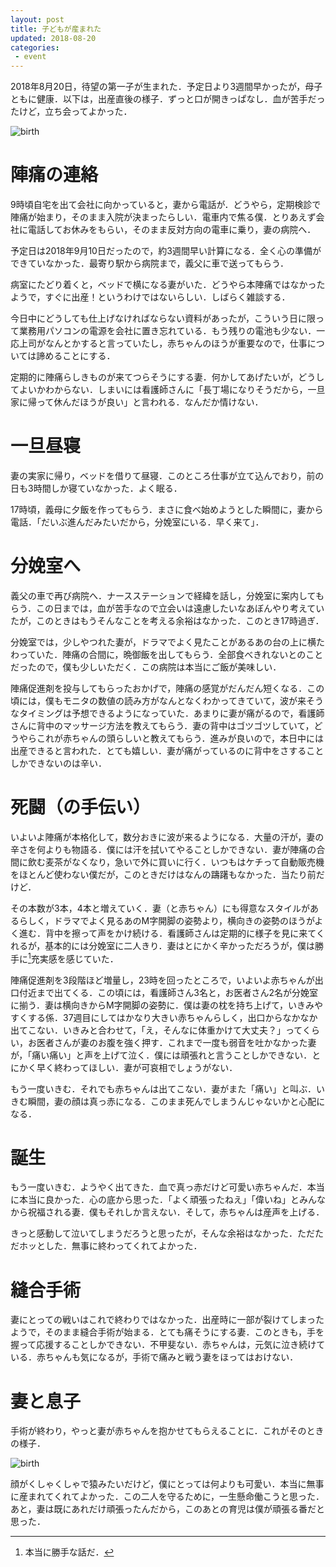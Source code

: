 ```yaml
---
layout: post
title: 子どもが産まれた
updated: 2018-08-20
categories:
 - event
---
```


2018年8月20日，待望の第一子が生まれた．予定日より3週間早かったが，母子ともに健康．以下は，出産直後の様子．ずっと口が開きっぱなし．血が苦手だったけど，立ち会ってよかった．

![birth]({{site.baseurl}}/assets/2018-08-20-birth.jpg)

# 陣痛の連絡

9時頃自宅を出て会社に向かっていると，妻から電話が．どうやら，定期検診で陣痛が始まり，そのまま入院が決まったらしい．電車内で焦る僕．とりあえず会社に電話してお休みをもらい，そのまま反対方向の電車に乗り，妻の病院へ．

予定日は2018年9月10日だったので，約3週間早い計算になる．全く心の準備ができていなかった．最寄り駅から病院まで，義父に車で送ってもらう．

病室にたどり着くと，ベッドで横になる妻がいた．どうやら本陣痛ではなかったようで，すぐに出産！というわけではないらしい．しばらく雑談する．

今日中にどうしても仕上げなければならない資料があったが，こういう日に限って業務用パソコンの電源を会社に置き忘れている．もう残りの電池も少ない．一応上司がなんとかすると言っていたし，赤ちゃんのほうが重要なので，仕事については諦めることにする．

定期的に陣痛らしきものが来てつらそうにする妻．何かしてあげたいが，どうしてよいかわからない．しまいには看護師さんに「長丁場になりそうだから，一旦家に帰って休んだほうが良い」と言われる．なんだか情けない．

# 一旦昼寝

妻の実家に帰り，ベッドを借りて昼寝．このところ仕事が立て込んでおり，前の日も3時間しか寝ていなかった．よく眠る．

17時頃，義母に夕飯を作ってもらう．まさに食べ始めようとした瞬間に，妻から電話．「だいぶ進んだみたいだから，分娩室にいる．早く来て」．

# 分娩室へ

義父の車で再び病院へ．ナースステーションで経緯を話し，分娩室に案内してもらう．この日までは，血が苦手なので立会いは遠慮したいなあぼんやり考えていたが，このときはもうそんなことを考える余裕はなかった．このとき17時過ぎ．

分娩室では，少しやつれた妻が，ドラマでよく見たことがあるあの台の上に横たわっていた．陣痛の合間に，晩御飯を出してもらう．全部食べきれないとのことだったので，僕も少しいただく．この病院は本当にご飯が美味しい．

陣痛促進剤を投与してもらったおかげで，陣痛の感覚がだんだん短くなる．この頃には，僕もモニタの数値の読み方がなんとなくわかってきていて，波が来そうなタイミングは予想できるようになっていた．あまりに妻が痛がるので，看護師さんに背中のマッサージ方法を教えてもらう．妻の背中はゴツゴツしていて，どうやらこれが赤ちゃんの頭らしいと教えてもらう．進みが良いので，本日中には出産できると言われた．とても嬉しい．妻が痛がっているのに背中をさすることしかできないのは辛い．

# 死闘（の手伝い）

いよいよ陣痛が本格化して，数分おきに波が来るようになる．大量の汗が，妻の辛さを何よりも物語る．僕には汗を拭いてやることしかできない．妻が陣痛の合間に飲む麦茶がなくなり，急いで外に買いに行く．いつもはケチって自動販売機をほとんど使わない僕だが，このときだけはなんの躊躇もなかった．当たり前だけど．

その本数が3本，4本と増えていく．妻（と赤ちゃん）にも得意なスタイルがあるらしく，ドラマでよく見るあのM字開脚の姿勢より，横向きの姿勢のほうがよく進む．背中を擦って声をかけ続ける．看護師さんは定期的に様子を見に来てくれるが，基本的には分娩室に二人きり．妻はとにかく辛かっただろうが，僕は勝手に[^1]充実感を感じていた．

[^1]: 本当に勝手な話だ．

陣痛促進剤を3段階ほど増量し，23時を回ったところで，いよいよ赤ちゃんが出口付近まで出てくる．この頃には，看護師さん3名と，お医者さん2名が分娩室に揃う．妻は横向きからM字開脚の姿勢に．僕は妻の枕を持ち上げて，いきみやすくする係．37週目にしてはかなり大きい赤ちゃんらしく，出口からなかなか出てこない．いきみと合わせて，「え，そんなに体重かけて大丈夫？」ってくらい，お医者さんが妻のお腹を強く押す．これまで一度も弱音を吐かなかった妻が，「痛い痛い」と声を上げて泣く．僕には頑張れと言うことしかできない．とにかく早く終わってほしい．妻が可哀相でしょうがない．

もう一度いきむ．それでも赤ちゃんは出てこない．妻がまた「痛い」と叫ぶ．いきむ瞬間，妻の顔は真っ赤になる．このまま死んでしまうんじゃないかと心配になる．

# 誕生

もう一度いきむ．ようやく出てきた．血で真っ赤だけど可愛い赤ちゃんだ．本当に本当に良かった．心の底から思った．「よく頑張ったねえ」「偉いね」とみんなから祝福される妻．僕もそれしか言えない．そして，赤ちゃんは産声を上げる．

きっと感動して泣いてしまうだろうと思ったが，そんな余裕はなかった．ただただホッとした．無事に終わってくれてよかった．

# 縫合手術

妻にとっての戦いはこれで終わりではなかった．出産時に一部が裂けてしまったようで，そのまま縫合手術が始まる．とても痛そうにする妻．このときも，手を握って応援することしかできない．不甲斐ない．赤ちゃんは，元気に泣き続けている．赤ちゃんも気になるが，手術で痛みと戦う妻をほってはおけない．

# 妻と息子

手術が終わり，やっと妻が赤ちゃんを抱かせてもらえることに．これがそのときの様子．

![birth]({{site.baseurl}}/assets/2018-08-20-birth.jpg)

顔がくしゃくしゃで猿みたいだけど，僕にとっては何よりも可愛い．本当に無事に産まれてくれてよかった．この二人を守るために，一生懸命働こうと思った．あと，妻は既にあれだけ頑張ったんだから，このあとの育児は僕が頑張る番だと思った．
